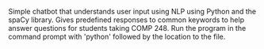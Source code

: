 Simple chatbot that understands user input using NLP using Python and the spaCy library.
Gives predefined responses to common keywords to help answer questions for students taking COMP 248.
Run the program in the command prompt with 'python' followed by the location to the file.
